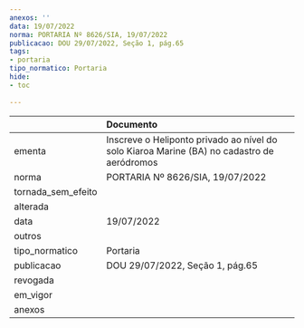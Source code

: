 ```yaml
---
anexos: ''
data: 19/07/2022
norma: PORTARIA Nº 8626/SIA, 19/07/2022
publicacao: DOU 29/07/2022, Seção 1, pág.65
tags:
- portaria
tipo_normatico: Portaria
hide: 
- toc 
 
---
```


|                    | Documento                                                                                  |
|:-------------------|:-------------------------------------------------------------------------------------------|
| ementa             | Inscreve o Heliponto privado ao nível do solo Kiaroa Marine (BA) no cadastro de aeródromos |
| norma              | PORTARIA Nº 8626/SIA, 19/07/2022                                                           |
| tornada_sem_efeito |                                                                                            |
| alterada           |                                                                                            |
| data               | 19/07/2022                                                                                 |
| outros             |                                                                                            |
| tipo_normatico     | Portaria                                                                                   |
| publicacao         | DOU 29/07/2022, Seção 1, pág.65                                                            |
| revogada           |                                                                                            |
| em_vigor           |                                                                                            |
| anexos             |                                                                                            |